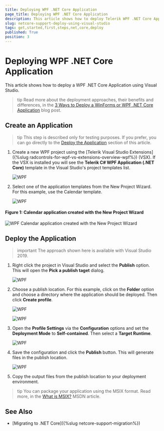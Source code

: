 ```yaml
---
title: Deploying WPF .NET Core Application
page_title: Deploying WPF .NET Core Application
description: This article shows how to deploy Telerik WPF .NET Core Application using Visual Studio.
slug: netcore-support-deploy-using-visual-studio
tags: get,started,first,steps,net,core,deploy
published: True
position: 3
---
```


# Deploying WPF .NET Core Application

This article shows how to deploy a WPF .NET Core Application using Visual Studio.

>tip Read more about the deployment approaches, their benefits and differences, in the [3 Ways to Deploy a WinForms or WPF .NET Core Application](https://www.telerik.com/blogs/3-ways-to-deploy-a-winforms-or-wpf-net-core-application) blog post.

## Create an Application

>tip This step is described only for testing purposes. If you prefer, you can go directly to the [Deploy the Application](#deploy-the-application) section of this article.

1. Create a new WPF project using the [Telerik Visual Studio Extensions]({%slug radcontrols-for-wpf-vs-extensions-overview-wpf%}) (VSX). If the VSX is installed you will see the __Telerik C# WPF Application (.NET Core)__ template in the Visual Studio's project templates list.

	![WPF ](images/netcore-support-deploy-using-visual-studio-0.png)
	
2. Select one of the application templates from the New Project Wizard. For this example, use the Calendar template.

	![WPF ](images/netcore-support-deploy-using-visual-studio-1.png)
	
#### __Figure 1: Calendar application created with the New Project Wizard__
![WPF Calendar application created with the New Project Wizard](images/netcore-support-deploy-using-visual-studio-2.png)

## Deploy the Application

>important The approach shown here is available with Visual Studio 2019.

1. Right click the project in Visual Studio and select the __Publish__ option. This will open the __Pick a publish taget__ dialog.

	![WPF ](images/netcore-support-deploy-using-visual-studio-3.png)

2. Choose a publish location. For this example, click on the __Folder__ option and choose a directory where the application should be deployed. Then click __Create profile__.

	![WPF ](images/netcore-support-deploy-using-visual-studio-4.png)
	
	![WPF ](images/netcore-support-deploy-using-visual-studio-5.png)

3. Open the __Profile Settings__ via the __Configuration__ options and set the __Deployment Mode__ to __Self-contained__. Then select a __Target Runtime__.

	![WPF ](images/netcore-support-deploy-using-visual-studio-6.png)

4. Save the configuration and click the __Publish__ button. This will generate files in the publish location.

	![WPF ](images/netcore-support-deploy-using-visual-studio-7.png)

5. Copy the output files from the publish location to your deployment environment.

>tip You can package your application using the MSIX format. Read more, in the [What is MSIX?](https://docs.microsoft.com/en-us/windows/msix/overview) MSDN article.

## See Also

* [Migrаting to .NET Core]({%slug netcore-support-migration%})
